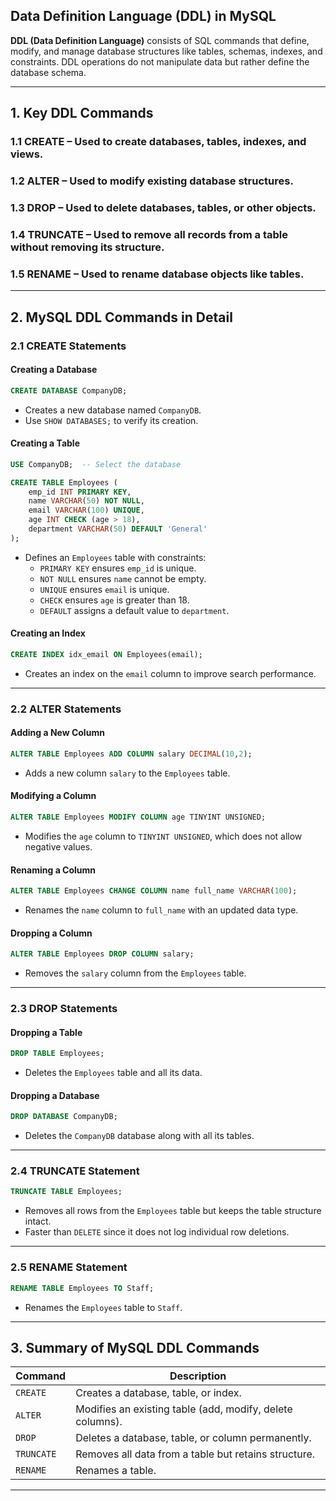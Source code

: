 ## **Data Definition Language (DDL) in MySQL**  

**DDL (Data Definition Language)** consists of SQL commands that define, modify, and manage database structures like tables, schemas, indexes, and constraints. DDL operations do not manipulate data but rather define the database schema.  

---

## **1. Key DDL Commands**  

### **1.1 CREATE** – Used to create databases, tables, indexes, and views.  
### **1.2 ALTER** – Used to modify existing database structures.  
### **1.3 DROP** – Used to delete databases, tables, or other objects.  
### **1.4 TRUNCATE** – Used to remove all records from a table without removing its structure.  
### **1.5 RENAME** – Used to rename database objects like tables.  

---

## **2. MySQL DDL Commands in Detail**  

### **2.1 CREATE Statements**  

#### **Creating a Database**  
```sql
CREATE DATABASE CompanyDB;
```
- Creates a new database named `CompanyDB`.  
- Use `SHOW DATABASES;` to verify its creation.  

#### **Creating a Table**  
```sql
USE CompanyDB;  -- Select the database

CREATE TABLE Employees (
    emp_id INT PRIMARY KEY,
    name VARCHAR(50) NOT NULL,
    email VARCHAR(100) UNIQUE,
    age INT CHECK (age > 18),
    department VARCHAR(50) DEFAULT 'General'
);
```
- Defines an `Employees` table with constraints:  
  - `PRIMARY KEY` ensures `emp_id` is unique.  
  - `NOT NULL` ensures `name` cannot be empty.  
  - `UNIQUE` ensures `email` is unique.  
  - `CHECK` ensures `age` is greater than 18.  
  - `DEFAULT` assigns a default value to `department`.  

#### **Creating an Index**  
```sql
CREATE INDEX idx_email ON Employees(email);
```
- Creates an index on the `email` column to improve search performance.  

---

### **2.2 ALTER Statements**  

#### **Adding a New Column**  
```sql
ALTER TABLE Employees ADD COLUMN salary DECIMAL(10,2);
```
- Adds a new column `salary` to the `Employees` table.  

#### **Modifying a Column**  
```sql
ALTER TABLE Employees MODIFY COLUMN age TINYINT UNSIGNED;
```
- Modifies the `age` column to `TINYINT UNSIGNED`, which does not allow negative values.  

#### **Renaming a Column**  
```sql
ALTER TABLE Employees CHANGE COLUMN name full_name VARCHAR(100);
```
- Renames the `name` column to `full_name` with an updated data type.  

#### **Dropping a Column**  
```sql
ALTER TABLE Employees DROP COLUMN salary;
```
- Removes the `salary` column from the `Employees` table.  

---

### **2.3 DROP Statements**  

#### **Dropping a Table**  
```sql
DROP TABLE Employees;
```
- Deletes the `Employees` table and all its data.  

#### **Dropping a Database**  
```sql
DROP DATABASE CompanyDB;
```
- Deletes the `CompanyDB` database along with all its tables.  

---

### **2.4 TRUNCATE Statement**  

```sql
TRUNCATE TABLE Employees;
```
- Removes all rows from the `Employees` table but keeps the table structure intact.  
- Faster than `DELETE` since it does not log individual row deletions.  

---

### **2.5 RENAME Statement**  

```sql
RENAME TABLE Employees TO Staff;
```
- Renames the `Employees` table to `Staff`.  

---

## **3. Summary of MySQL DDL Commands**  

| **Command**  | **Description** |
|-------------|----------------|
| `CREATE` | Creates a database, table, or index. |
| `ALTER` | Modifies an existing table (add, modify, delete columns). |
| `DROP` | Deletes a database, table, or column permanently. |
| `TRUNCATE` | Removes all data from a table but retains structure. |
| `RENAME` | Renames a table. |

---
